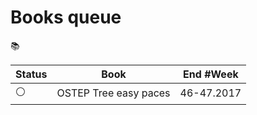 # Books queue
:books:

Status | Book | End #Week
-----|------|----------
:white_circle: | OSTEP Tree easy paces | 46-47.2017
